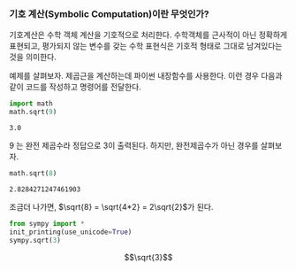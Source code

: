 
### 기호 계산(Symbolic Computation)이란 무엇인가?

기호계산은 수학 객체 계산을 기호적으로 처리한다. 수학객체를 근사적이 아닌 정확하게 표현되고,
평가되지 않는 변수를 갖는 수학 표현식은 기호적 형태로 그대로 남겨있다는 것을 의미한다.

예제를 살펴보자. 제곱근을 계산하는데 파이썬 내장함수를 사용한다. 이런 경우 다음과 같이 코드를 작성하고 명령어를 전달한다.


```python
import math
math.sqrt(9)
```




    3.0



9 는 완전 제곱수라 정답으로 3이 출력된다. 하지만, 완전제곱수가 아닌 경우를 살펴보자.


```python
math.sqrt(8)
```




    2.8284271247461903



조금더 나가면, $\sqrt{8} = \sqrt{4*2} = 2\sqrt{2}$가 된다.


```python
from sympy import *
init_printing(use_unicode=True)
sympy.sqrt(3)
```




$$\sqrt{3}$$


